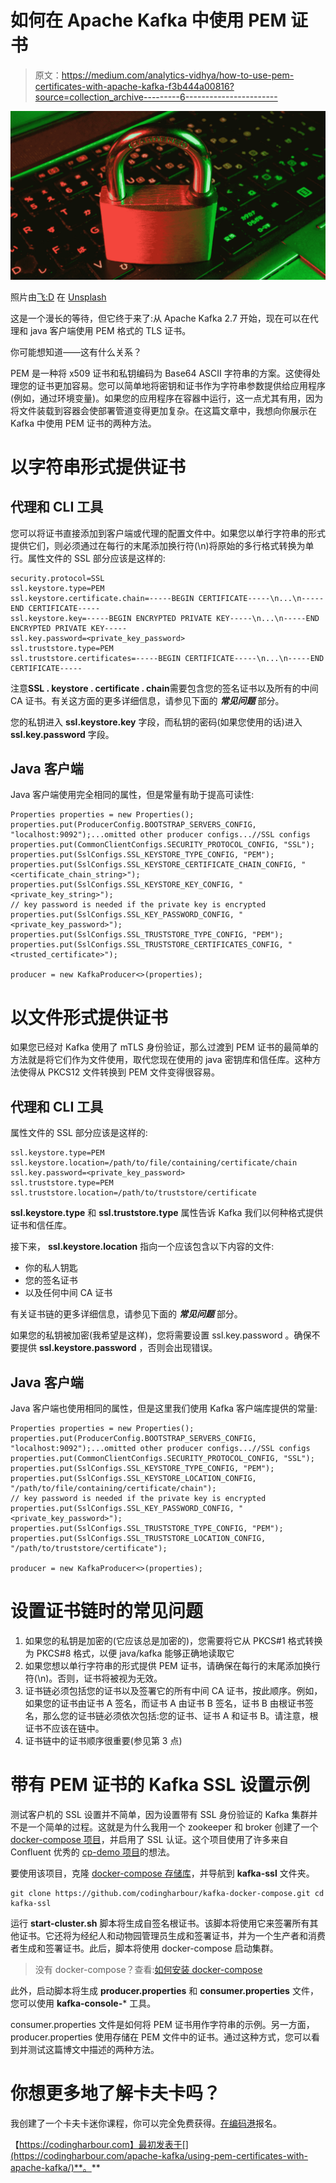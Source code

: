 # 如何在 Apache Kafka 中使用 PEM 证书

> 原文：<https://medium.com/analytics-vidhya/how-to-use-pem-certificates-with-apache-kafka-f3b444a00816?source=collection_archive---------6----------------------->

![](img/1b180b49ad714e5a0326d2c7b56d6343.png)

照片由[飞:D](https://unsplash.com/@flyd2069?utm_source=unsplash&utm_medium=referral&utm_content=creditCopyText) 在 [Unsplash](https://unsplash.com/@flyd2069?utm_source=unsplash&utm_medium=referral&utm_content=creditCopyText)

这是一个漫长的等待，但它终于来了:从 Apache Kafka 2.7 开始，现在可以在代理和 java 客户端使用 PEM 格式的 TLS 证书。

你可能想知道——这有什么关系？

PEM 是一种将 x509 证书和私钥编码为 Base64 ASCII 字符串的方案。这使得处理您的证书更加容易。您可以简单地将密钥和证书作为字符串参数提供给应用程序(例如，通过环境变量)。如果您的应用程序在容器中运行，这一点尤其有用，因为将文件装载到容器会使部署管道变得更加复杂。在这篇文章中，我想向你展示在 Kafka 中使用 PEM 证书的两种方法。

# 以字符串形式提供证书

## 代理和 CLI 工具

您可以将证书直接添加到客户端或代理的配置文件中。如果您以单行字符串的形式提供它们，则必须通过在每行的末尾添加换行符(\n)将原始的多行格式转换为单行。属性文件的 SSL 部分应该是这样的:

```
security.protocol=SSL
ssl.keystore.type=PEM
ssl.keystore.certificate.chain=-----BEGIN CERTIFICATE-----\n...\n-----END CERTIFICATE-----
ssl.keystore.key=-----BEGIN ENCRYPTED PRIVATE KEY-----\n...\n-----END ENCRYPTED PRIVATE KEY-----
ssl.key.password=<private_key_password>
ssl.truststore.type=PEM
ssl.truststore.certificates=-----BEGIN CERTIFICATE-----\n...\n-----END CERTIFICATE-----
```

注意**SSL . keystore . certificate . chain**需要包含您的签名证书以及所有的中间 CA 证书。有关这方面的更多详细信息，请参见下面的 ***常见问题*** 部分。

您的私钥进入 **ssl.keystore.key** 字段，而私钥的密码(如果您使用的话)进入 **ssl.key.password** 字段。

## Java 客户端

Java 客户端使用完全相同的属性，但是常量有助于提高可读性:

```
Properties properties = new Properties();
properties.put(ProducerConfig.BOOTSTRAP_SERVERS_CONFIG, "localhost:9092");...omitted other producer configs...//SSL configs
properties.put(CommonClientConfigs.SECURITY_PROTOCOL_CONFIG, "SSL");
properties.put(SslConfigs.SSL_KEYSTORE_TYPE_CONFIG, "PEM");
properties.put(SslConfigs.SSL_KEYSTORE_CERTIFICATE_CHAIN_CONFIG, "<certificate_chain_string>");
properties.put(SslConfigs.SSL_KEYSTORE_KEY_CONFIG, "<private_key_string>");
// key password is needed if the private key is encrypted
properties.put(SslConfigs.SSL_KEY_PASSWORD_CONFIG, "<private_key_password>");
properties.put(SslConfigs.SSL_TRUSTSTORE_TYPE_CONFIG, "PEM");
properties.put(SslConfigs.SSL_TRUSTSTORE_CERTIFICATES_CONFIG, "<trusted_certificate>");

producer = new KafkaProducer<>(properties);
```

# 以文件形式提供证书

如果您已经对 Kafka 使用了 mTLS 身份验证，那么过渡到 PEM 证书的最简单的方法就是将它们作为文件使用，取代您现在使用的 java 密钥库和信任库。这种方法使得从 PKCS12 文件转换到 PEM 文件变得很容易。

## 代理和 CLI 工具

属性文件的 SSL 部分应该是这样的:

```
ssl.keystore.type=PEM
ssl.keystore.location=/path/to/file/containing/certificate/chain
ssl.key.password=<private_key_password>
ssl.truststore.type=PEM
ssl.truststore.location=/path/to/truststore/certificate
```

**ssl.keystore.type** 和 **ssl.truststore.type** 属性告诉 Kafka 我们以何种格式提供证书和信任库。

接下来， **ssl.keystore.location** 指向一个应该包含以下内容的文件:

*   你的私人钥匙
*   您的签名证书
*   以及任何中间 CA 证书

有关证书链的更多详细信息，请参见下面的 ***常见问题*** 部分。

如果您的私钥被加密(我希望是这样)，您将需要设置 ssl.key.password 。确保不要提供 **ssl.keystore.password** ，否则会出现错误。

## Java 客户端

Java 客户端也使用相同的属性，但是这里我们使用 Kafka 客户端库提供的常量:

```
Properties properties = new Properties();
properties.put(ProducerConfig.BOOTSTRAP_SERVERS_CONFIG, "localhost:9092");...omitted other producer configs...//SSL configs
properties.put(CommonClientConfigs.SECURITY_PROTOCOL_CONFIG, "SSL");
properties.put(SslConfigs.SSL_KEYSTORE_TYPE_CONFIG, "PEM");
properties.put(SslConfigs.SSL_KEYSTORE_LOCATION_CONFIG, "/path/to/file/containing/certificate/chain");
// key password is needed if the private key is encrypted
properties.put(SslConfigs.SSL_KEY_PASSWORD_CONFIG, "<private_key_password>");
properties.put(SslConfigs.SSL_TRUSTSTORE_TYPE_CONFIG, "PEM");
properties.put(SslConfigs.SSL_TRUSTSTORE_LOCATION_CONFIG, "/path/to/truststore/certificate");

producer = new KafkaProducer<>(properties);
```

# 设置证书链时的常见问题

1.  如果您的私钥是加密的(它应该总是加密的)，您需要将它从 PKCS#1 格式转换为 PKCS#8 格式，以便 java/kafka 能够正确地读取它
2.  如果您想以单行字符串的形式提供 PEM 证书，请确保在每行的末尾添加换行符(\n)。否则，证书将被视为无效。
3.  证书链必须包括您的证书以及签署它的所有中间 CA 证书，按此顺序。例如，如果您的证书由证书 A 签名，而证书 A 由证书 B 签名，证书 B 由根证书签名，那么您的证书链必须依次包括:您的证书、证书 A 和证书 B。请注意，根证书不应该在链中。
4.  证书链中的证书顺序很重要(参见第 3 点)

# 带有 PEM 证书的 Kafka SSL 设置示例

测试客户机的 SSL 设置并不简单，因为设置带有 SSL 身份验证的 Kafka 集群并不是一个简单的过程。这就是为什么我用一个 zookeeper 和 broker 创建了一个 [docker-compose 项目](https://github.com/codingharbour/kafka-docker-compose/tree/master/kafka-ssl)，并启用了 SSL 认证。这个项目使用了许多来自 Confluent 优秀的 [cp-demo 项目](https://github.com/confluentinc/cp-demo)的想法。

要使用该项目，克隆 [docker-compose 存储库](https://github.com/codingharbour/kafka-docker-compose)，并导航到 **kafka-ssl** 文件夹。

```
git clone https://github.com/codingharbour/kafka-docker-compose.git cd kafka-ssl
```

运行 **start-cluster.sh** 脚本将生成自签名根证书。该脚本将使用它来签署所有其他证书。它还将为经纪人和动物园管理员生成和签署证书，并为一个生产者和消费者生成和签署证书。此后，脚本将使用 docker-compose 启动集群。

> 没有 docker-compose？查看:[如何安装 docker-compose](https://docs.docker.com/compose/install/)

此外，启动脚本将生成 **producer.properties** 和 **consumer.properties** 文件，您可以使用 **kafka-console-*** 工具。

consumer.properties 文件是如何将 PEM 证书用作字符串的示例。另一方面，producer.properties 使用存储在 PEM 文件中的证书。通过这种方式，您可以看到并测试这篇博文中描述的两种方法。

# 你想更多地了解卡夫卡吗？

我创建了一个卡夫卡迷你课程，你可以完全免费获得。[在编码港](https://codingharbour.com/kafka-mini-course/)报名。

【https://codingharbour.com】最初发表于[](https://codingharbour.com/apache-kafka/using-pem-certificates-with-apache-kafka/)**。**